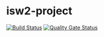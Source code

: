 # isw2-project
[![Build Status](https://travis-ci.com/francesco1997/isw2-project.svg?branch=master)](https://travis-ci.com/francesco1997/isw2-project)
[![Quality Gate Status](https://sonarcloud.io/api/project_badges/measure?project=francesco1997_isw2-project&metric=alert_status)](https://sonarcloud.io/dashboard?id=francesco1997_isw2-project)